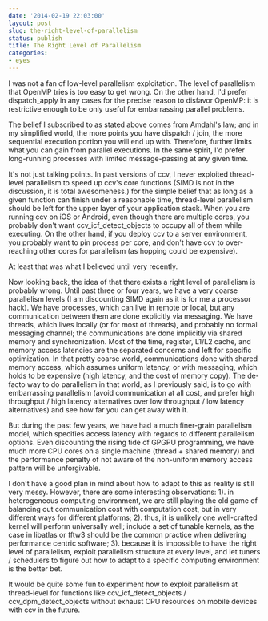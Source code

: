 ```yaml
---
date: '2014-02-19 22:03:00'
layout: post
slug: the-right-level-of-parallelism
status: publish
title: The Right Level of Parallelism
categories:
- eyes
---
```


I was not a fan of low-level parallelism exploitation. The level of parallelism that OpenMP tries is too easy to get wrong. On the other hand, I'd prefer dispatch_apply in any cases for the precise reason to disfavor OpenMP: it is restrictive enough to be only useful for embarrassing parallel problems.

The belief I subscribed to as stated above comes from Amdahl's law; and in my simplified world, the more points you have dispatch / join, the more sequential execution portion you will end up with. Therefore, further limits what you can gain from parallel executions. In the same spirit, I'd prefer long-running processes with limited message-passing at any given time.

It's not just talking points. In past versions of ccv, I never exploited thread-level parallelism to speed up ccv's core functions (SIMD is not in the discussion, it is total awesomeness.) for the simple belief that as long as a given function can finish under a reasonable time, thread-level parallelism should be left for the upper layer of your application stack. When you are running ccv on iOS or Android, even though there are multiple cores, you probably don't want ccv_icf_detect_objects to occupy all of them while executing. On the other hand, if you deploy ccv to a server environment, you probably want to pin process per core, and don't have ccv to over-reaching other cores for parallelism (as hopping could be expensive).

At least that was what I believed until very recently.

Now looking back, the idea of that there exists a right level of parallelism is probably wrong. Until past three or four years, we have a very coarse parallelism levels (I am discounting SIMD again as it is for me a processor hack). We have processes, which can live in remote or local, but any communication between them are done explicitly via messaging. We have threads, which lives locally (or for most of threads), and probably no formal messaging channel; the communications are done implicitly via shared memory and synchronization. Most of the time, register, L1/L2 cache, and memory access latencies are the separated concerns and left for specific optimization. In that pretty coarse world, communications done with shared memory access, which assumes uniform latency, or with messaging, which holds to be expensive (high latency, and the cost of memory copy). The de-facto way to do parallelism in that world, as I previously said, is to go with embarrassing parallelism (avoid communication at all cost, and prefer high throughput / high latency alternatives over low throughput / low latency alternatives) and see how far you can get away with it.

But during the past few years, we have had a much finer-grain parallelism model, which specifies access latency with regards to different parallelism options. Even discounting the rising tide of GPGPU programming, we have much more CPU cores on a single machine (thread + shared memory) and the performance penalty of not aware of the non-uniform memory access pattern will be unforgivable.

I don't have a good plan in mind about how to adapt to this as reality is still very messy. However, there are some interesting observations: 1). in heterogeneous computing environment, we are still playing the old game of balancing out communication cost with computation cost, but in very different ways for different platforms; 2). thus, it is unlikely one well-crafted kernel will perform universally well; include a set of tunable kernels, as the case in libatlas or fftw3 should be the common practice when delivering performance centric software; 3). because it is impossible to have the right level of parallelism, exploit parallelism structure at every level, and let tuners / schedulers to figure out how to adapt to a specific computing environment is the better bet.

It would be quite some fun to experiment how to exploit parallelism at thread-level for functions like ccv_icf_detect_objects / ccv_dpm_detect_objects without exhaust CPU resources on mobile devices with ccv in the future.
